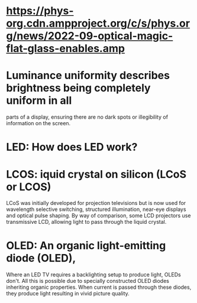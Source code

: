 # https://phys-org.cdn.ampproject.org/c/s/phys.org/news/2022-09-optical-magic-flat-glass-enables.amp

# Luminance uniformity describes brightness being completely uniform in all 
   parts of a display, ensuring there are no dark spots or illegibility of 
  information on the screen.
  
# LED: How does LED work?
  
# LCOS: iquid crystal on silicon (LCoS or LCOS)
LCoS was initially developed for projection televisions but is now used for wavelength selective switching, structured illumination, near-eye displays and optical pulse shaping. By way of comparison, some LCD projectors use transmissive LCD, allowing light to pass through the liquid crystal.

# OLED: An organic light-emitting diode (OLED),
Where an LED TV requires a backlighting setup to produce light, OLEDs don't. All this is possible due to specially constructed OLED diodes inheriting organic properties. When current is passed through these diodes, they produce light resulting in vivid picture quality.

